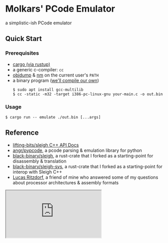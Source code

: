 
# Molkars' PCode Emulator

a simplistic-ish PCode emulator

## Quick Start

### Prerequisites
- [cargo (via rustup)](https://rustup.rs)
- a generic c-compiler: `cc`
- [objdump](https://man7.org/linux/man-pages/man1/objdump.1.html) & [nm](https://man7.org/linux/man-pages/man1/nm.1.html) on the current user's `PATH`
- a binary program ([we'll compile our own](example.c))
    ```console
    $ sudo apt install gcc-multilib
    $ cc -static -m32 -target i386-pc-linux-gnu your-main.c -o out.bin
    ```

### Usage
```console
$ cargo run -- emulate ./out.bin [...args]
```

## Reference
- [lifting-bits/sleigh C++ API Docs](https://grant-h.github.io/docs/ghidra/decompiler/sleighAPIbasic.html)
- [angr/pypcode](https://github.com/angr/pypcode), a pcode parsing & emulation library for python
- [black-binary/sleigh](https://github.com/black-binary/sleigh), a rust-crate that I forked as a starting-point for disassembly & translation
- [black-binary/sleigh-sys](https://github.com/black-binary/sleigh-sys), a rust-crate that I forked as a starting-point for interop with Sleigh C++
- [Lucas Ritzdorf](https://github.com/LRitzdorf), a friend of mine who answered some of my questions about processor architectures & assembly formats

<iframe src="https://github.com/LRitzdorf" title="Lucas">
</iframe>